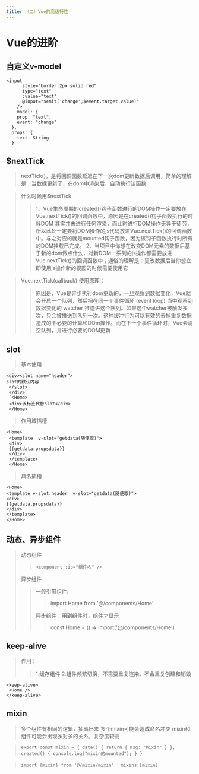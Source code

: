 ```yaml
---
title: （二）Vue的高级特性
---
```


# Vue的进阶

## 自定义v-model

```markup
<input
      style="border:2px solid red"
      type="text"
      :value="text"
      @input="$emit('change',$event.target.value)"
    />
    model: {
    prop: "text",
    event: "change"
  },
  props: {
    text: String
  }
  ```

## $nextTick

> nextTick()，是将回调函数延迟在下一次dom更新数据后调用，简单的理解是：当数据更新了，在dom中渲染后，自动执行该函数

> 什么时候用$nextTick
> > 1、Vue生命周期的created()钩子函数进行的DOM操作一定要放在Vue.nextTick()的回调函数中，原因是在created()钩子函数执行的时候DOM 其实并未进行任何渲染，而此时进行DOM操作无异于徒劳，所以此处一定要将DOM操作的js代码放进Vue.nextTick()的回调函数中。与之对应的就是mounted钩子函数，因为该钩子函数执行时所有的DOM挂载已完成。
> > 2、当项目中你想在改变DOM元素的数据后基于新的dom做点什么，对新DOM一系列的js操作都需要放进Vue.nextTick()的回调函数中；通俗的理解是：更改数据后当你想立即使用js操作新的视图的时候需要使用它


> Vue.nextTick(callback) 使用原理：
> > 原因是，Vue是异步执行dom更新的，一旦观察到数据变化，Vue就会开启一个队列，然后把在同一个事件循环 (event loop) 当中观察到数据变化的 watcher 推送进这个队列。如果这个watcher被触发多次，只会被推送到队列一次。这种缓冲行为可以有效的去掉重复数据造成的不必要的计算和DOm操作。而在下一个事件循环时，Vue会清空队列，并进行必要的DOM更新

## slot
> 基本使用
```markup
<div><slot name="header">
slot的默认内容
 </slot>
 </div>`
 `<Home>
 <div>该标签代替slot</div>
 </Home>
 ```

> 作用域插槽
```markup
<Home>
 <template  v-slot="getdata(随便取)">
 <div>
 {{getdata.propsdata}}
 </div>
 </template>
 </Home>
 ```

> 具名插槽
 ```markup
 <Home>
 <template v-slot:header  v-slot="getdata(随便取)">
 <div>
 {{getdata.propsdata}}
 </div>
 </template>
 </Home>
 ```

 ## 动态、异步组件
> 动态组件
> > `<component :is="组件名" />`
> 
> 异步组件
> > 一般引用组件:
> > > import Home from '@/components/Home'
> >
> > 异步组件：用到组件时，组件才显示
> > > const Home = () => import('@/components/Home')

## keep-alive
> 作用：
> > 1.缓存组件
> > 2.组件频繁切换，不需要重复渲染，不会重复创建和销毁
> 
```markup
<keep-alive>
 <Home />
</keep-alive>
```

## mixin
> 多个组件有相同的逻辑，抽离出来
> 多个mixin可能会造成命名冲突
> mixin和组件可能会出现多对多的关系，复杂度较高

> `export const mixin = {
  data() {
    return {
      msg: "mixin"
    }
  },
  created() {
    console.log("mixin的mounted");
  }
}`

> `import {mixin} from '@/mixin/mixin'
`
>`  mixins:[mixin]
`